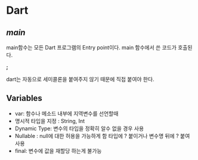 # Dart

## _main_

main함수는 모든 Dart 프로그램의 Entry point이다.
main 함수에서 쓴 코드가 호출된다.

**;**

dart는 자동으로 세미콜론을 붙여주지 않기 때문에 직접 붙여야 한다.

## Variables

- var: 함수나 메소드 내부에 지역변수를 선언할때
- 명시적 타입을 지정 : String, Int
- Dynamic Type: 변수의 타입을 정확히 알수 없을 경우 사용
- Nullable : null에 대한 허용을 가능하게 함 타입에 ? 붙이거나 변수명 뒤에 ? 붙여 사용
- final: 변수에 값을 재할당 하는게 불가능
